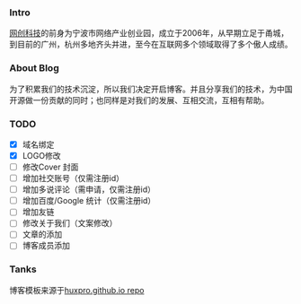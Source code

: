 ### Intro
[网创科技](http://www.lagou.com/gongsi/77866.html)的前身为宁波市网络产业创业园，成立于2006年，从早期立足于甬城，到目前的广州，杭州多地齐头并进，至今在互联网多个领域取得了多个傲人成绩。

### About Blog
为了积累我们的技术沉淀，所以我们决定开启博客。并且分享我们的技术，为中国开源做一份贡献的同时；也同样是对我们的发展、互相交流，互相有帮助。

### TODO
- [x] 域名绑定
- [x] LOGO修改
- [ ] 修改Cover 封面
- [ ] 增加社交账号（仅需注册id）
- [ ] 增加多说评论（需申请，仅需注册id）
- [ ] 增加百度/Google 统计（仅需注册id）
- [ ] 增加友链
- [ ] 修改关于我们（文案修改）
- [ ] 文章的添加
- [ ] 博客成员添加

### Tanks
博客模板来源于[huxpro.github.io repo](https://github.com/Huxpro/huxpro.github.io)
